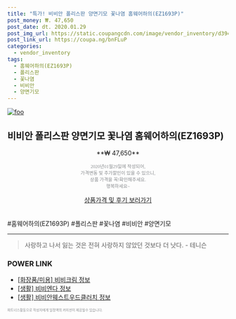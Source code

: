 ```yaml
--- 
title: "특가! 비비안 폴리스판 양면기모 꽃나염 홈웨어하의(EZ1693P)" 
post_money: ₩. 47,650 
post_date: dt. 2020.01.29 
post_img_url: https://static.coupangcdn.com/image/vendor_inventory/d394/eae0f84de611668296ddfddb7f25ed5ae72a246df33bb3fa3aadf8ed52be.jpg 
post_link_url: https://coupa.ng/bnFLuP 
categories: 
  - vendor_inventory 
tags: 
  - 홈웨어하의(EZ1693P) 
  - 폴리스판 
  - 꽃나염 
  - 비비안 
  - 양면기모 
--- 
```

[![foo](https://static.coupangcdn.com/image/vendor_inventory/d394/eae0f84de611668296ddfddb7f25ed5ae72a246df33bb3fa3aadf8ed52be.jpg)](https://coupa.ng/bnFLuP) 

## 비비안 폴리스판 양면기모 꽃나염 홈웨어하의(EZ1693P) 
<p style="text-align: center;">**₩ 47,650**</p> 
<p style="text-align: center;"><span style="color: #898c8f; font-family: Georgia,Times,serif; font-size: 0.75em;">2020년01월29일에 작성되어, <br>가격변동 및 추가할인이 있을 수 있으니,<br> 상품 가격을 꼭!확인해주세요.<br>행복하세요~</span> 
</p>	 
<div markdown="0" style="text-align: center;"><a href="https://coupa.ng/bnFLuP" class="btn btn--success">상품가격 및 후기 보러가기</a></div> 
<br><br> 
  #홈웨어하의(EZ1693P) #폴리스판 #꽃나염 #비비안 #양면기모 
<hr> 

> 사랑하고 나서 잃는 것은 전혀 사랑하지 않았던 것보다 더 낫다. - 테니슨 


### POWER LINK

* <a href="https://blog.naver.com/sakai111/221758357657" target="_blank"> [화장품/미용] 비비크림 정보 </a>
* <a href="https://blog.naver.com/sakai111/221764795076" target="_blank"> [생활] 비비엔다 정보 </a>
* <a href="https://blog.naver.com/fasyy4321/221759630524" target="_blank"> [생활] 비비안웨스트우드클러치 정보 </a>

<span style="color: #898c8f; font-family: Georgia,Times,serif; font-size: 0.55em;">파트너스활동으로 작성자에게 일정액의 커미션이 제공될수 있습니다.</span> 
